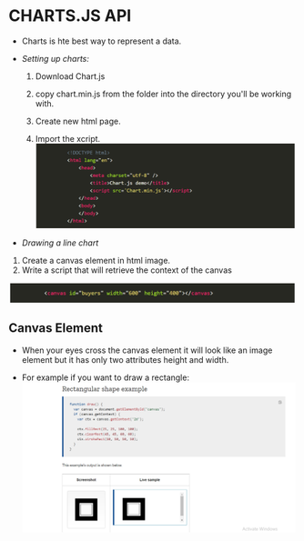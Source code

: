 # **CHARTS.JS API**

- Charts is hte best way to represent a data.

- *Setting up charts:*
  1. Download Chart.js
  2. copy chart.min.js from the folder into the directory you'll be working with.

  3. Create new html page.
  4. Import the xcript.
   ![img1](img/script.PNG)

- *Drawing a line chart*

1. Create a canvas element in html image.
2. Write a script that will retrieve the context of the canvas

![img2](img/canvas.PNG)

## **Canvas Element**
* When your eyes cross the canvas element it will look like an image element but it has only two attributes height and width.

* For example if you want to draw a rectangle:
  ![img3](img/rectangle.PNG)